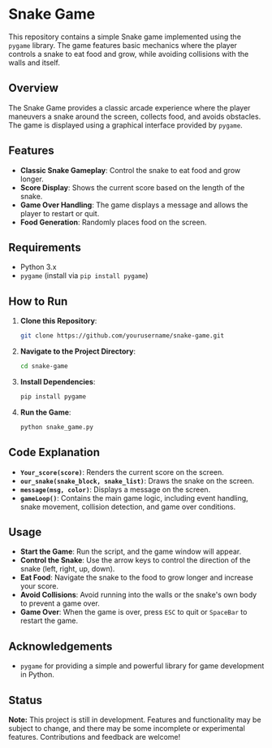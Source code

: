 # Snake Game

This repository contains a simple Snake game implemented using the `pygame` library. The game features basic mechanics where the player controls a snake to eat food and grow, while avoiding collisions with the walls and itself.

## Overview

The Snake Game provides a classic arcade experience where the player maneuvers a snake around the screen, collects food, and avoids obstacles. The game is displayed using a graphical interface provided by `pygame`.

## Features

- **Classic Snake Gameplay**: Control the snake to eat food and grow longer.
- **Score Display**: Shows the current score based on the length of the snake.
- **Game Over Handling**: The game displays a message and allows the player to restart or quit.
- **Food Generation**: Randomly places food on the screen.

## Requirements

- Python 3.x
- `pygame` (install via `pip install pygame`)

## How to Run

1. **Clone this Repository**:
   ```bash
   git clone https://github.com/yourusername/snake-game.git
1. **Navigate to the Project Directory**:
   ```bash
   cd snake-game
1. **Install Dependencies**:
   ```bash
   pip install pygame
1. **Run the Game**:
   ```bash
   python snake_game.py

## Code Explanation

- **`Your_score(score)`**: Renders the current score on the screen.
- **`our_snake(snake_block, snake_list)`**: Draws the snake on the screen.
- **`message(msg, color)`**: Displays a message on the screen.
- **`gameLoop()`**: Contains the main game logic, including event handling, snake movement, collision detection, and game over conditions.

## Usage

- **Start the Game**: Run the script, and the game window will appear.
- **Control the Snake**: Use the arrow keys to control the direction of the snake (left, right, up, down).
- **Eat Food**: Navigate the snake to the food to grow longer and increase your score.
- **Avoid Collisions**: Avoid running into the walls or the snake's own body to prevent a game over.
- **Game Over**: When the game is over, press `ESC` to quit or `SpaceBar` to restart the game.

## Acknowledgements

- `pygame` for providing a simple and powerful library for game development in Python.

## Status

**Note:** This project is still in development. Features and functionality may be subject to change, and there may be some incomplete or experimental features. Contributions and feedback are welcome!
